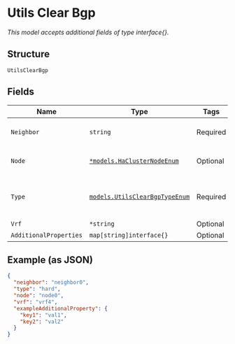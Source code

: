 
# Utils Clear Bgp

*This model accepts additional fields of type interface{}.*

## Structure

`UtilsClearBgp`

## Fields

| Name | Type | Tags | Description |
|  --- | --- | --- | --- |
| `Neighbor` | `string` | Required | Neighbor ip-address or 'all' |
| `Node` | [`*models.HaClusterNodeEnum`](../../doc/models/ha-cluster-node-enum.md) | Optional | only for HA. enum: `node0`, `node1` |
| `Type` | [`models.UtilsClearBgpTypeEnum`](../../doc/models/utils-clear-bgp-type-enum.md) | Required | enum: `hard`, `in`, `out`, `soft`<br>**Default**: `"hard"` |
| `Vrf` | `*string` | Optional | VRF name |
| `AdditionalProperties` | `map[string]interface{}` | Optional | - |

## Example (as JSON)

```json
{
  "neighbor": "neighbor0",
  "type": "hard",
  "node": "node0",
  "vrf": "vrf4",
  "exampleAdditionalProperty": {
    "key1": "val1",
    "key2": "val2"
  }
}
```

